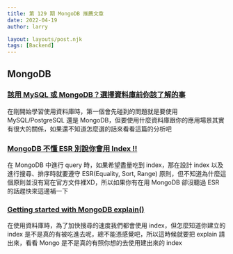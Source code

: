 ```yaml
---
title: 第 129 期 MongoDB 推薦文章
date: 2022-04-19
author: larry

layout: layouts/post.njk
tags: [Backend]
---
```


## MongoDB
<!-- summary -->

### [該用 MySQL 或 MongoDB？選擇資料庫前你該了解的事](https://tw.alphacamp.co/blog/mysql-and-mongodb-comparison)

在剛開始學習使用資料庫時，第一個會先碰到的問題就是要使用 MySQL/PostgreSQL 還是 MongoDB，但要使用什麼資料庫跟你的應用場景其實有很大的關係，如果還不知道怎麼選的話來看看這篇的分析吧

<!-- summary -->

### [MongoDB 不懂 ESR 別說你會用 Index !!](https://blog.myctw.cc/post/d50d.html)

在 MongoDB 中進行 query 時，如果希望盡量吃到 index，那在設計 index 以及進行搜尋、排序時就要遵守 ESR(Equality, Sort, Range) 原則，但不知道為什麼這個原則並沒有寫在官方文件裡XD，所以如果你有在用 MongoDB 卻沒聽過 ESR 的話趕快來這邊補一下

### [Getting started with MongoDB explain()](https://www.dbkoda.com/blog/2017/11/12/MongoDBExplain)

在使用資料庫時，為了加快搜尋的速度我們都會使用 index，但怎麼知道你建立的 index 是不是真的有被吃進去呢，總不能憑感覺吧，所以這時候就要把 explain 請出來，看看 Mongo 是不是真的有照你想的去使用建出來的 index


